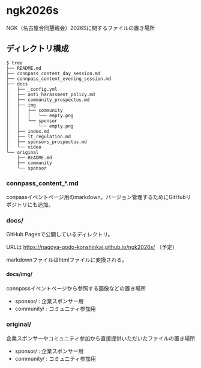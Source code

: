 # ngk2026s
NGK（名古屋合同懇親会）2026Sに関するファイルの置き場所


## ディレクトリ構成

```
$ tree
├── README.md
├── connpass_content_day_session.md
├── connpass_content_evening_session.md
├── docs
│   ├── _config.yml
│   ├── anti_harassment_policy.md
│   ├── community_prospectus.md
│   ├── img
│   │   ├── community
│   │   │   └── empty.png
│   │   └── sponsor
│   │       └── empty.png
│   ├── index.md
│   ├── lt_regulation.md
│   ├── sponsors_prospectus.md
│   └── video
└── original
    ├── README.md
    ├── community
    └── sponsor

```


### connpass_content_*.md
conpassイベントページ用のmarkdown。バージョン管理するためにGitHubリポジトリにも追加。

### docs/
GitHub Pagesで公開しているディレクトリ。

URLは https://nagoya-godo-konshinkai.github.io/ngk2026s/ （予定）

markdownファイルはhtmlファイルに変換される。

#### docs/img/
connpassイベントページから参照する画像などの置き場所

* sponsor/ : 企業スポンサー用
* community/ : コミュニティ参加用


### original/
企業スポンサーやコミュニティ参加から直接提供いただいたファイルの置き場所

* sponsor/ : 企業スポンサー用
* community/ : コミュニティ参加用

